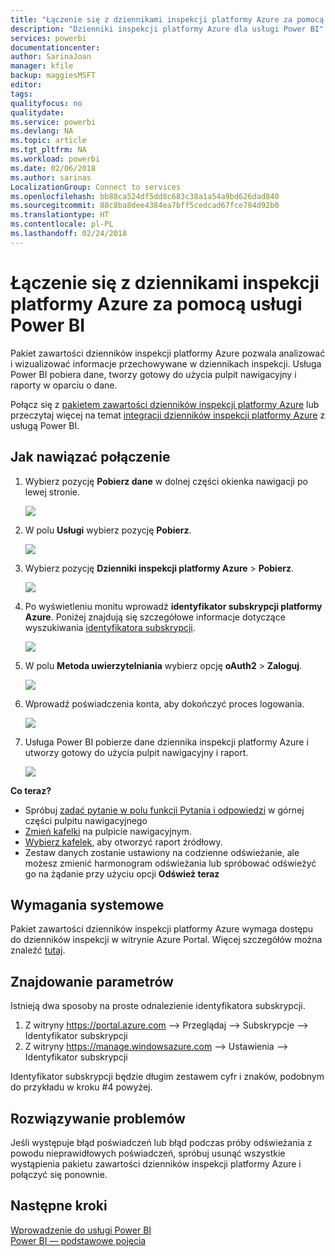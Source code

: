 ```yaml
---
title: "Łączenie się z dziennikami inspekcji platformy Azure za pomocą usługi Power BI"
description: "Dzienniki inspekcji platformy Azure dla usługi Power BI"
services: powerbi
documentationcenter: 
author: SarinaJoan
manager: kfile
backup: maggiesMSFT
editor: 
tags: 
qualityfocus: no
qualitydate: 
ms.service: powerbi
ms.devlang: NA
ms.topic: article
ms.tgt_pltfrm: NA
ms.workload: powerbi
ms.date: 02/06/2018
ms.author: sarinas
LocalizationGroup: Connect to services
ms.openlocfilehash: bb88ca524df5dd8c683c38a1a54a9bd626dad840
ms.sourcegitcommit: 88c8ba8dee4384ea7bff5cedcad67fce784d92b0
ms.translationtype: HT
ms.contentlocale: pl-PL
ms.lasthandoff: 02/24/2018
---
```

# <a name="connect-to-azure-audit-logs-with-power-bi"></a>Łączenie się z dziennikami inspekcji platformy Azure za pomocą usługi Power BI
Pakiet zawartości dzienników inspekcji platformy Azure pozwala analizować i wizualizować informacje przechowywane w dziennikach inspekcji. Usługa Power BI pobiera dane, tworzy gotowy do użycia pulpit nawigacyjny i raporty w oparciu o dane.

Połącz się z [pakietem zawartości dzienników inspekcji platformy Azure](https://app.powerbi.com/getdata/services/azure-audit-logs) lub przeczytaj więcej na temat [integracji dzienników inspekcji platformy Azure](https://powerbi.microsoft.com/integrations/azure-audit-logs) z usługą Power BI.

## <a name="how-to-connect"></a>Jak nawiązać połączenie
1. Wybierz pozycję **Pobierz dane** w dolnej części okienka nawigacji po lewej stronie.  
   
    ![](media/service-connect-to-azure-audit-logs/getdata.png)
2. W polu **Usługi** wybierz pozycję **Pobierz**.  
   
    ![](media/service-connect-to-azure-audit-logs/services.png) 
3. Wybierz pozycję **Dzienniki inspekcji platformy Azure** > **Pobierz**.  
   
   ![](media/service-connect-to-azure-audit-logs/azureauditlogs.png)
4. Po wyświetleniu monitu wprowadź **identyfikator subskrypcji platformy Azure**. Poniżej znajdują się szczegółowe informacje dotyczące wyszukiwania [identyfikatora subskrypcji](#FindingParams).   
   
    ![](media/service-connect-to-azure-audit-logs/parameters.png)
5. W polu **Metoda uwierzytelniania** wybierz opcję **oAuth2** \> **Zaloguj**.
   
    ![](media/service-connect-to-azure-audit-logs/creds.png)
6. Wprowadź poświadczenia konta, aby dokończyć proces logowania.
   
    ![](media/service-connect-to-azure-audit-logs/login.png)
7. Usługa Power BI pobierze dane dziennika inspekcji platformy Azure i utworzy gotowy do użycia pulpit nawigacyjny i raport. 
   
    ![](media/service-connect-to-azure-audit-logs/dashboard.png)

**Co teraz?**

* Spróbuj [zadać pytanie w polu funkcji Pytania i odpowiedzi](power-bi-q-and-a.md) w górnej części pulpitu nawigacyjnego
* [Zmień kafelki](service-dashboard-edit-tile.md) na pulpicie nawigacyjnym.
* [Wybierz kafelek](service-dashboard-tiles.md), aby otworzyć raport źródłowy.
* Zestaw danych zostanie ustawiony na codzienne odświeżanie, ale możesz zmienić harmonogram odświeżania lub spróbować odświeżyć go na żądanie przy użyciu opcji **Odśwież teraz**

## <a name="system-requirements"></a>Wymagania systemowe
Pakiet zawartości dzienników inspekcji platformy Azure wymaga dostępu do dzienników inspekcji w witrynie Azure Portal. Więcej szczegółów można znaleźć [tutaj](https://azure.microsoft.com/documentation/articles/insights-debugging-with-events/).

<a name="FindingParams"></a>

## <a name="finding-parameters"></a>Znajdowanie parametrów
Istnieją dwa sposoby na proste odnalezienie identyfikatora subskrypcji.

1. Z witryny https://portal.azure.com —&gt; Przeglądaj —&gt; Subskrypcje —&gt; Identyfikator subskrypcji
2. Z witryny https://manage.windowsazure.com —&gt; Ustawienia —&gt; Identyfikator subskrypcji

Identyfikator subskrypcji będzie długim zestawem cyfr i znaków, podobnym do przykładu w kroku \#4 powyżej. 

## <a name="troubleshooting"></a>Rozwiązywanie problemów
Jeśli występuje błąd poświadczeń lub błąd podczas próby odświeżania z powodu nieprawidłowych poświadczeń, spróbuj usunąć wszystkie wystąpienia pakietu zawartości dzienników inspekcji platformy Azure i połączyć się ponownie.

## <a name="next-steps"></a>Następne kroki
[Wprowadzenie do usługi Power BI](service-get-started.md)  
[Power BI — podstawowe pojęcia](service-basic-concepts.md)  

